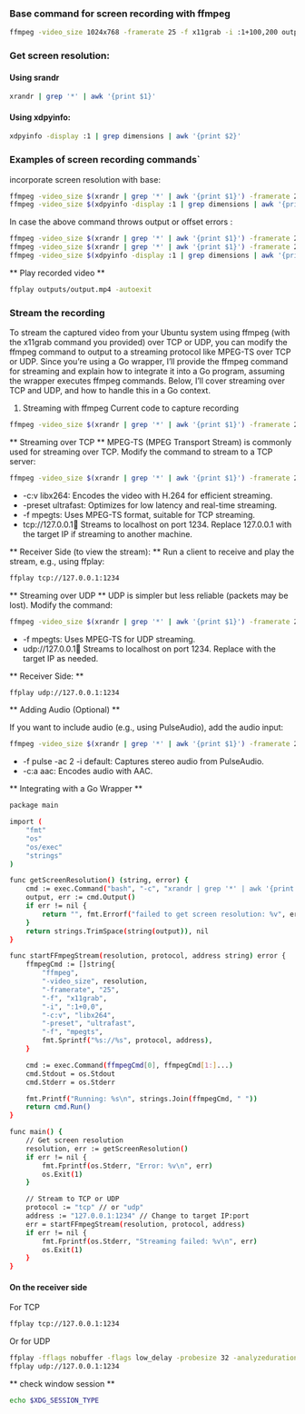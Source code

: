### Base command for screen recording with ffmpeg

```bash
ffmpeg -video_size 1024x768 -framerate 25 -f x11grab -i :1+100,200 output.mp4
```

### Get screen resolution:

#### Using srandr

```bash
xrandr | grep '*' | awk '{print $1}'
```

#### Using xdpyinfo:

```bash
xdpyinfo -display :1 | grep dimensions | awk '{print $2}'
```

### Examples of screen recording commands`

incorporate screen resolution with base:

```bash
ffmpeg -video_size $(xrandr | grep '*' | awk '{print $1}') -framerate 25 -f x11grab -i :1+100,200 output.mp4
ffmpeg -video_size $(xdpyinfo -display :1 | grep dimensions | awk '{print $2}') -framerate 25 -f x11grab -i :1+100,200 output.mp4
```

In case the above command throws output or offset errors :

```bash
ffmpeg -video_size $(xrandr | grep '*' | awk '{print $1}') -framerate 25 -f x11grab -i :1+0,0 -f pulse -ac 2 -i default output.mkv
ffmpeg -video_size $(xrandr | grep '*' | awk '{print $1}') -framerate 25 -f x11grab -i :1+0,0 output.mp4
ffmpeg -video_size $(xdpyinfo -display :1 | grep dimensions | awk '{print $2}') -framerate 25 -f x11grab -i :1+0,0 output.mp4
```

** Play recorded video **
```bash 
ffplay outputs/output.mp4 -autoexit
```

### Stream the recording 
To stream the captured video from your Ubuntu system using ffmpeg (with the x11grab command you provided) over TCP or UDP, you can modify the ffmpeg command to output to a streaming protocol like MPEG-TS over TCP or UDP. Since you’re using a Go wrapper, I’ll provide the ffmpeg command for streaming and explain how to integrate it into a Go program, assuming the wrapper executes ffmpeg commands. Below, I’ll cover streaming over TCP and UDP, and how to handle this in a Go context.

1. Streaming with ffmpeg
Current code to capture recording
```bash
ffmpeg -video_size $(xrandr | grep '*' | awk '{print $1}') -framerate 25 -f x11grab -i :1+0,0 output.mp4
```

** Streaming over TCP **
MPEG-TS (MPEG Transport Stream) is commonly used for streaming over TCP. Modify the command to stream to a TCP server:
```bash 
ffmpeg -video_size $(xrandr | grep '*' | awk '{print $1}') -framerate 25 -f x11grab -i :1+0,0 -c:v libx264 -preset ultrafast -f mpegts tcp://127.0.0.1:1234
```
- -c:v libx264: Encodes the video with H.264 for efficient streaming.
- -preset ultrafast: Optimizes for low latency and real-time streaming.
- -f mpegts: Uses MPEG-TS format, suitable for TCP streaming.
- tcp://127.0.0.1:1234: Streams to localhost on port 1234. Replace 127.0.0.1 with the target IP if streaming to another machine.

** Receiver Side (to view the stream): **
Run a client to receive and play the stream, e.g., using ffplay:
```bash 
ffplay tcp://127.0.0.1:1234
```

** Streaming over UDP **
UDP is simpler but less reliable (packets may be lost). Modify the command:
```bash 
ffmpeg -video_size $(xrandr | grep '*' | awk '{print $1}') -framerate 25 -f x11grab -i :1+0,0 -c:v libx264 -preset ultrafast -f mpegts udp://127.0.0.1:1234
```
- -f mpegts: Uses MPEG-TS for UDP streaming.
- udp://127.0.0.1:1234: Streams to localhost on port 1234. Replace with the target IP as needed.

** Receiver Side: **
```bash 
ffplay udp://127.0.0.1:1234
```

** Adding Audio (Optional) **

If you want to include audio (e.g., using PulseAudio), add the audio input:
```bash
ffmpeg -video_size $(xrandr | grep '*' | awk '{print $1}') -framerate 25 -f x11grab -i :1+0,0 -f pulse -ac 2 -i default -c:v libx264 -c:a aac -preset ultrafast -f mpegts tcp://127.0.0.1:1234
```

- -f pulse -ac 2 -i default: Captures stereo audio from PulseAudio.
- -c:a aac: Encodes audio with AAC.

** Integrating with a Go Wrapper **
```bash
package main

import (
	"fmt"
	"os"
	"os/exec"
	"strings"
)

func getScreenResolution() (string, error) {
	cmd := exec.Command("bash", "-c", "xrandr | grep '*' | awk '{print $1}'")
	output, err := cmd.Output()
	if err != nil {
		return "", fmt.Errorf("failed to get screen resolution: %v", err)
	}
	return strings.TrimSpace(string(output)), nil
}

func startFFmpegStream(resolution, protocol, address string) error {
	ffmpegCmd := []string{
		"ffmpeg",
		"-video_size", resolution,
		"-framerate", "25",
		"-f", "x11grab",
		"-i", ":1+0,0",
		"-c:v", "libx264",
		"-preset", "ultrafast",
		"-f", "mpegts",
		fmt.Sprintf("%s://%s", protocol, address),
	}

	cmd := exec.Command(ffmpegCmd[0], ffmpegCmd[1:]...)
	cmd.Stdout = os.Stdout
	cmd.Stderr = os.Stderr

	fmt.Printf("Running: %s\n", strings.Join(ffmpegCmd, " "))
	return cmd.Run()
}

func main() {
	// Get screen resolution
	resolution, err := getScreenResolution()
	if err != nil {
		fmt.Fprintf(os.Stderr, "Error: %v\n", err)
		os.Exit(1)
	}

	// Stream to TCP or UDP
	protocol := "tcp" // or "udp"
	address := "127.0.0.1:1234" // Change to target IP:port
	err = startFFmpegStream(resolution, protocol, address)
	if err != nil {
		fmt.Fprintf(os.Stderr, "Streaming failed: %v\n", err)
		os.Exit(1)
	}
}
```

#### On the receiver side
For TCP
```bash
ffplay tcp://127.0.0.1:1234
```
Or for UDP
```bash
ffplay -fflags nobuffer -flags low_delay -probesize 32 -analyzeduration 0 udp://127.0.0.1:1234 -autoexit
ffplay udp://127.0.0.1:1234
```
** check window session **
```bash
echo $XDG_SESSION_TYPE
```